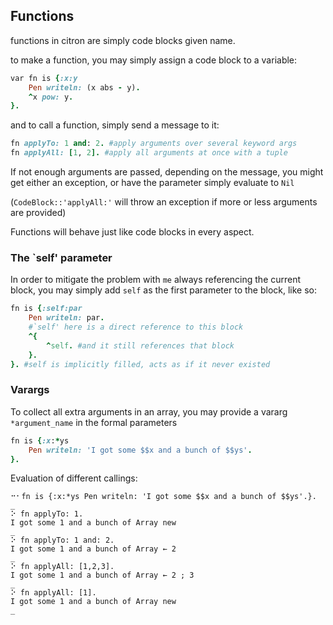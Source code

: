 ## Functions

functions in citron are simply code blocks given name.

to make a function, you may simply assign a code block to a variable:

```ruby
var fn is {:x:y
    Pen writeln: (x abs - y).
    ^x pow: y.
}.
```

and to call a function, simply send a message to it:

```ruby
fn applyTo: 1 and: 2. #apply arguments over several keyword args
fn applyAll: [1, 2]. #apply all arguments at once with a tuple
```

If not enough arguments are passed, depending on the message, you might get either an exception, or have the parameter simply evaluate to `Nil`

\(`CodeBlock::'applyAll:'` will throw an exception if more or less arguments are provided\)

Functions will behave just like code blocks in every aspect.

### The \`self' parameter

In order to mitigate the problem with `me` always referencing the current block, you may simply add `self` as the first parameter to the block, like so:

```ruby
fn is {:self:par
    Pen writeln: par.
    #`self' here is a direct reference to this block
    ^{
        ^self. #and it still references that block
    }.
}. #self is implicitly filled, acts as if it never existed
```

### Varargs

To collect all extra arguments in an array, you may provide a vararg `*argument_name` in the formal parameters

```ruby
fn is {:x:*ys
    Pen writeln: 'I got some $$x and a bunch of $$ys'.
}.
```

Evaluation of different callings:

```ctr
⠒⠂fn is {:x:*ys Pen writeln: 'I got some $$x and a bunch of $$ys'.}.
_
⠕ fn applyTo: 1.
I got some 1 and a bunch of Array new
_
⠕ fn applyTo: 1 and: 2.
I got some 1 and a bunch of Array ← 2
_
⠕ fn applyAll: [1,2,3].
I got some 1 and a bunch of Array ← 2 ; 3
_
⠕ fn applyAll: [1].
I got some 1 and a bunch of Array new
_
```




